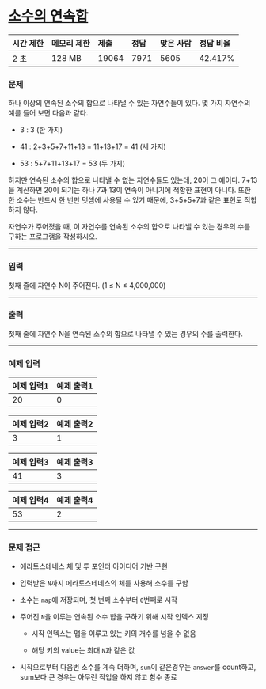 # [소수의 연속합](https://www.acmicpc.net/problem/1644)

<div align = center>

| 시간 제한 | 메모리 제한 | 제출  | 정답 | 맞은 사람 | 정답 비율 |
| :-------- | :---------- | :---- | :--- | :-------- | :-------- |
| 2 초      | 128 MB      | 19064 | 7971 | 5605      | 42.417%   |

</div>

### 문제

하나 이상의 연속된 소수의 합으로 나타낼 수 있는 자연수들이 있다. 몇 가지 자연수의 예를 들어 보면 다음과 같다.

  - 3 : 3 (한 가지)

  - 41 : 2+3+5+7+11+13 = 11+13+17 = 41 (세 가지)

  - 53 : 5+7+11+13+17 = 53 (두 가지)

하지만 연속된 소수의 합으로 나타낼 수 없는 자연수들도 있는데, 20이 그 예이다. 7+13을 계산하면 20이 되기는 하나 7과 13이 연속이 아니기에 적합한 표현이 아니다. 또한 한 소수는 반드시 한 번만 덧셈에 사용될 수 있기 때문에, 3+5+5+7과 같은 표현도 적합하지 않다.

자연수가 주어졌을 때, 이 자연수를 연속된 소수의 합으로 나타낼 수 있는 경우의 수를 구하는 프로그램을 작성하시오.

---

### 입력

첫째 줄에 자연수 N이 주어진다. (1 ≤ N ≤ 4,000,000)

---

### 출력

첫째 줄에 자연수 N을 연속된 소수의 합으로 나타낼 수 있는 경우의 수를 출력한다.

---

### 예제 입력

| 예제 입력1 | 예제 출력1 |
| :--------- | :--------- |
| 20         | 0          |

| 예제 입력2 | 예제 출력2 |
| :--------- | :--------- |
| 3          | 1          |

| 예제 입력3 | 예제 출력3 |
| :--------- | :--------- |
| 41         | 3          |

| 예제 입력4 | 예제 출력4 |
| :--------- | :--------- |
| 53         | 2          |

---

### 문제 접근

  - 에라토스테네스 체 및 투 포인터 아이디어 기반 구현

  - 입력받은 `N`까지 에라토스테네스의 체를 사용해 소수를 구함

  - 소수는 `map`에 저장되며, 첫 번째 소수부터 `0`번째로 시작

  - 주어진 `N`을 이루는 연속된 소수 합을 구하기 위해 시작 인덱스 지정

    - 시작 인덱스는 맵을 이루고 있는 키의 개수를 넘을 수 없음

    - 해당 키의 value는 최대 `N`과 같은 값

  - 시작으로부터 다음번 소수를 계속 더하며, `sum`이 같은경우는 `answer`를 count하고, sum보다 큰 경우는 아무런 작업을 하지 않고 함수 종료